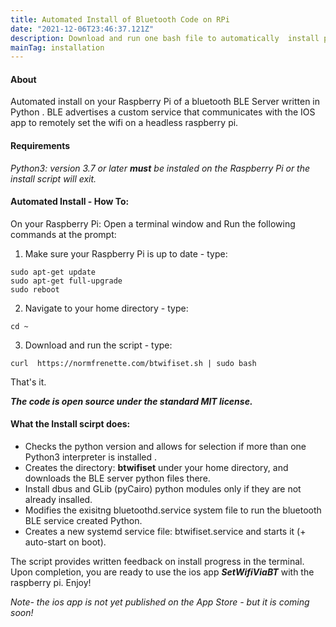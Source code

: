 ```yaml
---
title: Automated Install of Bluetooth Code on RPi
date: "2021-12-06T23:46:37.121Z"
description: Download and run one bash file to automatically  install python files & configure RPi for BLE.
mainTag: installation
---
```


#### About
Automated install on your Raspberry Pi of a bluetooth BLE Server written in Python .  BLE advertises a custom service that communicates with the IOS app to remotely set the wifi on a headless raspberry pi.

#### Requirements
*Python3: version 3.7 or later **must** be instaled on the Raspberry Pi or the install script will exit.*

#### Automated Install - How To: 
On your Raspberry Pi: Open a terminal window and Run the following commands at the prompt:

1. Make sure your Raspberry Pi is up to date - type:
```
sudo apt-get update
sudo apt-get full-upgrade
sudo reboot
```

2. Navigate to your home directory - type:  
```
cd ~
```
3. Download and run the script - type:
```
curl  https://normfrenette.com/btwifiset.sh | sudo bash
```

That's it. 

***The code is open source under the standard MIT license.***

#### What the Install scirpt does:

- Checks the python version and allows for selection if more than one Python3 interpreter is installed .
- Creates the directory: **btwifiset** under your home directory, and downloads the BLE server python files there.
- Install dbus and GLib (pyCairo) python modules only if they are not already insalled.
- Modifies the exisitng bluetoothd.service system file to run the bluetooth BLE service created Python.
- Creates a new systemd service file: btwifiset.service and starts it (+ auto-start on boot).

The script provides written feedback on install progress in the terminal.  Upon completion, you are ready to use the ios app ***SetWifiViaBT*** with the raspberry pi.  Enjoy!

*Note- the ios app is not yet published on the App Store - but it is coming soon!*




